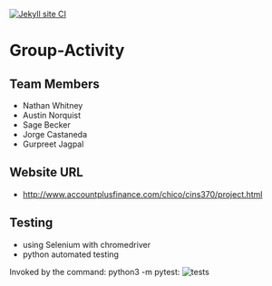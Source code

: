 [![Jekyll site CI](https://github.com/ChicoState/Group-Activity/actions/workflows/jekyll-docker.yml/badge.svg)](https://github.com/ChicoState/Group-Activity/actions/workflows/jekyll-docker.yml)

# Group-Activity

## Team Members

- Nathan Whitney
- Austin Norquist
- Sage Becker
- Jorge Castaneda
- Gurpreet Jagpal

## Website URL
- http://www.accountplusfinance.com/chico/cins370/project.html

## Testing
- using Selenium with chromedriver
- python automated testing

Invoked by the command: python3 -m pytest:
![tests](https://github.com/ChicoState/Group-Activity/assets/89611484/438ffff4-f010-4256-acee-9a6bbea47952)

